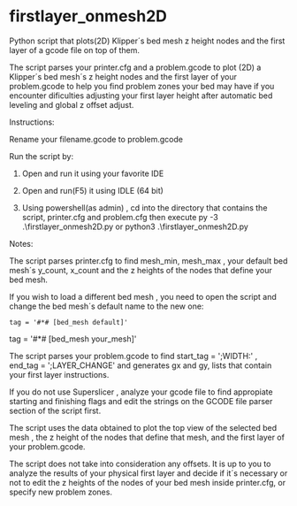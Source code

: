 # firstlayer_onmesh2D
Python script that plots(2D) Klipper´s bed mesh z height nodes and the first layer of a gcode file on top of them.

The script parses your printer.cfg and a problem.gcode to plot (2D)  a Klipper´s bed mesh´s z height nodes and the first layer of your problem.gcode to help you find problem zones your bed may have if you encounter dificulties adjusting your first layer height after automatic bed leveling and global z offset adjust.


Instructions:


Rename your filename.gcode to problem.gcode

Run the script by:

1)  Open and run it using your favorite IDE

2)  Open and run(F5) it using IDLE (64 bit)

3) Using powershell(as admin) , cd into the directory that contains the script, printer.cfg and
problem.cfg then execute py -3 .\firstlayer_onmesh2D.py or python3 .\firstlayer_onmesh2D.py

Notes:

The script parses printer.cfg to find mesh_min, mesh_max , your default bed mesh´s y_count, x_count and the z heights of the nodes that define your bed mesh.

If you wish to load a different bed mesh , you need to open the script and change the bed mesh´s default name to the new one:

	tag = '#*# [bed_mesh default]'
	
  tag = '#*# [bed_mesh your_mesh]'



The script parses your problem.gcode to find start_tag = ';WIDTH:' , end_tag =  ';LAYER_CHANGE' and generates gx and gy, lists that contain your first layer instructions.

If you do not use Superslicer , analyze your gcode file to find appropiate starting and finishing flags and edit the strings on the GCODE file parser section of the script first.

The script uses the data obtained to plot the top view of the selected bed mesh , the z height of the nodes that define that mesh, and the first layer of your problem.gcode.

The script does not take into consideration any offsets. It is up to you to analyze the results of your physical first layer and decide if it´s necessary or not to edit the z heights of the nodes of your bed mesh inside printer.cfg, or specify new problem zones.



